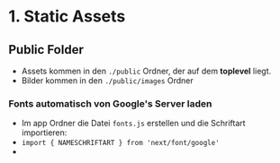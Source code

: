 # 1. Static Assets

## Public Folder

- Assets kommen in den `./public` Ordner, der auf dem **toplevel** liegt.
- Bilder kommen in den `./public/images` Ordner

### Fonts automatisch von Google's Server laden

- Im app Ordner die Datei `fonts.js` erstellen und die Schriftart importieren:
- `import { NAMESCHRIFTART } from 'next/font/google'`
- 